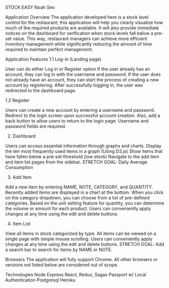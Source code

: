 STOCK EASY
Noah Seo

Application Overview
The application developed here is a stock level control for the restaurant; this application will help you clearly visualize how much of the required products are available. It will also provide immediate notices on the dashboard for verification when stock levels fall below a pre-set value. This way, restaurant managers can achieve more efficient inventory management while significantly reducing the amount of time required to maintain perfect management.

Application Features
1.1 Log-in (Landing page)


User can do either Log in or Register option
If the user already has an account, they can log in with the username and password.
If the user does not already have an account, they can start the process of creating a new account by registering.
After successfully logging in, the user was redirected to the dashboard page.


1.2 Register
	



Users can create a new account by entering a username and password.
Redirect to the login screen upon successful account creation.
Also, add a back button to allow users to return to the login page.
Username and password fields are required.



2. Dashboard


Users can access essential information through graphs and charts.
Display the ten most frequently used items in a graph (Using D3.js)
Show items that have fallen below a pre-set threshold (low stock)
Navigate to the add item and item list pages from the sidebar.
STRETCH GOAL: Daily Average Consumption


3. Add Item



Add a new item by entering NAME, NOTE, CATEGORY, and QUANTITY.
Recently added items are displayed in a chart at the bottom.
When you click on the category dropdown, you can choose from a list of pre-defined categories.
Based on the unit setting feature for quantity, you can determine the volume or amount for each product.
Users can conveniently apply changes at any time using the edit and delete buttons.


4. Item List



View all items in stock categorized by type.
All items can be viewed on a single page with simple mouse scrolling.
Users can conveniently apply changes at any time using the edit and delete buttons.
STRETCH GOAL: Add a search bar to search for items by NAME or NOTE.



Browsers
The application will fully support Chrome. All other browsers or versions not listed below are considered out of scope.



Technologies
Node
Express
React, Redux, Sagas
Passport w/ Local Authentication
Postgresql
Heroku
